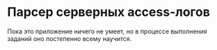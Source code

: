 # Парсер серверных access-логов
Пока это приложение ничего не умеет, но в процессе выполнения заданий оно постепенно всему научится.
